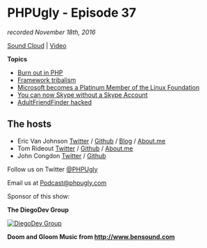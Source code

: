 # PHPUgly - Episode 37
*recorded November 18th, 2016*

[Sound Cloud](https://soundcloud.com/phpugly/episode37) | 
[Video]()

**Topics**

* [Burn out in PHP](https://www.smashingmagazine.com/2016/11/not-an-imposter-fighting-front-end-fatigue/)
* [Framework tribalism](https://laravel-news.com/2016/11/can-frameworks-lead-to-tribalism-among-developers/)
* [Microsoft becomes a Platinum Member of the Linux Foundation](https://www.linuxfoundation.org/announcements/microsoft-fortifies-commitment-to-open-source-becomes-linux-foundation-platinum)
* [You can now Skype without a Skype Account](https://blogs.skype.com/news/2016/11/14/now-anyone-can-use-skype-right-away/)
* [AdultFriendFinder hacked](http://boingboing.net/2016/11/13/plaintext-passwords-galore-in.html)


## The hosts
* Eric Van Johnson [Twitter](https://twitter.com/shocm) / [Github](https://github.com/ericvanjohnson/) / [Blog](https://www.shocm.com) / [About.me](https://about.me/shocm) 
* Tom Rideout [Twitter](https://twitter.com/realrideout) / [Github](https://github.com/trideout/) / [About.me](https://about.me/thomasrideout)
* John Congdon [Twitter](https://twitter.com/johncongdon) / [Github](https://github.com/johncongdon) 

Follow us on Twitter [@PHPUgly](https://twitter.com/phpugly) 

Email us at [Podcast@phpugly.com](mailto:Podcast@phpugly.com)

Sponsor of this show:

**The DiegoDev Group**

[![DiegoDev Group](https://www.diegodev.com/img/diegodevgroup.png "Logo DiegoDev Group")](https://www.diegodev.com)


__Doom and Gloom Music from  http://www.bensound.com__
